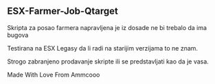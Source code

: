## ESX-Farmer-Job-Qtarget
Skripta za posao farmera napravljena je iz dosade ne bi trebalo da ima bugova

Testirana na ESX Legasy da li radi na starijim verzijama to ne znam.

Strogo zabranjeno prodavanje skripte ili se predstavljati kao da je vasa.

Made With Love From Ammcooo
